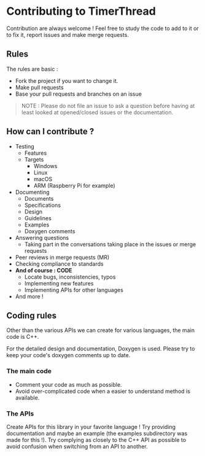 # Contributing to TimerThread
Contribution are always welcome ! 
Feel free to study the code to add to it or to fix it, report issues and make merge requests.

## Rules
The rules are basic : 
- Fork the project if you want to change it. 
- Make pull requests
- Base your pull requests and branches on an issue

> NOTE : Please do not file an issue to ask a question before having 
> at least looked at opened/closed issues or the documentation.

## How can I contribute ?
- Testing
  - Features
  - Targets
    - Windows
    - Linux
    - macOS
    - ARM (Raspberry Pi for example)
- Documenting
  - Documents
  - Specifications
  - Design
  - Guidelines
  - Examples
  - Doxygen comments
- Answering questions
  - Taking part in the conversations taking place in the issues or merge requests
- Peer reviews in merge requests (MR)
- Checking compliance to standards
- **And of course : CODE**
  - Locate bugs, inconsistencies, typos
  - Implementing new features
  - Implementing APIs for other languages
- And more !

## Coding rules
Other than the various APIs we can create for various languages,
the main code is C++.

For the detailed design and documentation, Doxygen is used.
Please try to keep your code's doxygen comments up to date.

### The main code
- Comment your code as much as possible.
- Avoid over-complicated code when a easier to understand method is available.

### The APIs
Create APIs for this library in your favorite language !
Try providing documentation and maybe an example (the examples subdirectory was made for this !).
Try complying as closely to the C++ API as possible to avoid confusion when switching from an API to another. 
